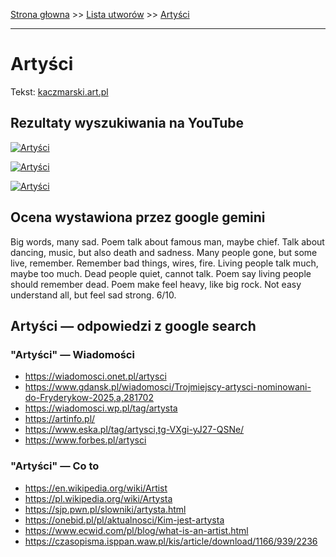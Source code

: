 [Strona głowna](../index.md) >> [Lista utworów](../list.md) >> [Artyści](18.md)

---

# Artyści

Tekst: [kaczmarski.art.pl](https://www.kaczmarski.art.pl/tworczosc/wiersze/artysci/)

## Rezultaty wyszukiwania na YouTube

[![Artyści](http://img.youtube.com/vi/DC_ZwpVWPCQ/0.jpg)](https://www.youtube.com/watch?v=DC_ZwpVWPCQ "Jacek Kaczmarski - Artyści - YouTube")

[![Artyści](http://img.youtube.com/vi/cyO786KOPMg/0.jpg)](https://www.youtube.com/watch?v=cyO786KOPMg "Jacek Kaczmarski - Aleksander Wat - YouTube")

[![Artyści](http://img.youtube.com/vi/DXdYQzBKqbo/0.jpg)](https://www.youtube.com/watch?v=DXdYQzBKqbo "Jacek Kaczmarski - Artyści - YouTube")

## Ocena wystawiona przez google gemini

Big words, many sad. Poem talk about famous man, maybe chief. Talk about dancing, music, but also death and sadness. Many people gone, but some live, remember. Remember bad things, wires, fire. Living people talk much, maybe too much. Dead people quiet, cannot talk. Poem say living people should remember dead. Poem make feel heavy, like big rock. Not easy understand all, but feel sad strong. 6/10.


## Artyści — odpowiedzi z google search

### "Artyści" — Wiadomości

 - <https://wiadomosci.onet.pl/artysci>
 - <https://www.gdansk.pl/wiadomosci/Trojmiejscy-artysci-nominowani-do-Fryderykow-2025,a,281702>
 - <https://wiadomosci.wp.pl/tag/artysta>
 - <https://artinfo.pl/>
 - <https://www.eska.pl/tag/artysci,tg-VXgi-yJ27-QSNe/>
 - <https://www.forbes.pl/artysci>

### "Artyści" — Co to

 - <https://en.wikipedia.org/wiki/Artist>
 - <https://pl.wikipedia.org/wiki/Artysta>
 - <https://sjp.pwn.pl/slowniki/artysta.html>
 - <https://onebid.pl/pl/aktualnosci/Kim-jest-artysta>
 - <https://www.ecwid.com/pl/blog/what-is-an-artist.html>
 - <https://czasopisma.isppan.waw.pl/kis/article/download/1166/939/2236>

